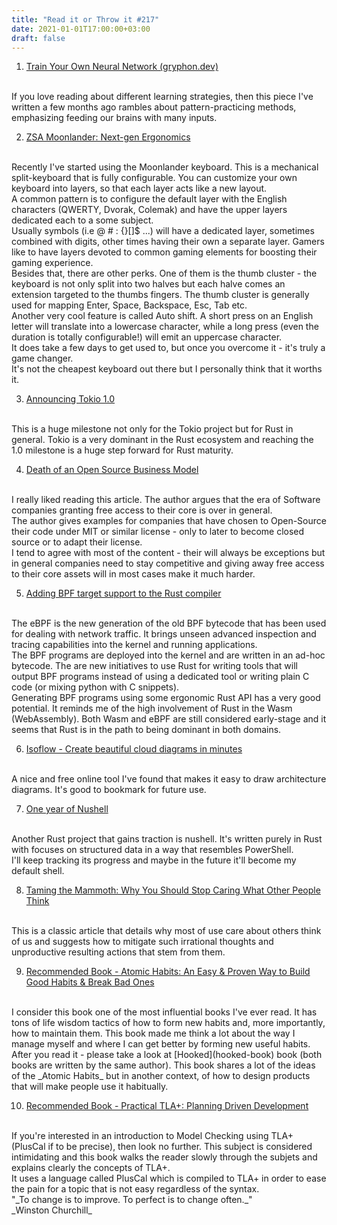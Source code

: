 ```yaml
---
title: "Read it or Throw it #217"
date: 2021-01-01T17:00:00+03:00
draft: false
---
```


1. [Train Your Own Neural Network (gryphon.dev)](train-your-own-neural-network)
<br/>
If you love reading about different learning strategies, then this piece I've written a few months ago 
rambles about pattern-practicing methods, emphasizing feeding our brains with many inputs. 

2. [ZSA Moonlander: Next-gen Ergonomics](moonlander)
<br/>
Recently I've started using the Moonlander keyboard.
This is a mechanical split-keyboard that is fully configurable. You can customize your own keyboard
into layers, so that each layer acts like a new layout.
<br/>
A common pattern is to configure the default layer with the English characters (QWERTY, Dvorak, Colemak)
and have the upper layers dedicated each to a some subject. 
<br/>
Usually symbols (i.e @ # : {}[]$ ...) will have a dedicated layer, sometimes combined with digits,
other times having their own a separate layer. Gamers like to have layers devoted to common gaming elements for boosting their gaming experience.
<br/>
Besides that, there are other perks. One of them is the thumb cluster - the keyboard is not only split into two halves but each halve comes
an extension targeted to the thumbs fingers. The thumb cluster is generally used for mapping Enter, Space, Backspace, Esc, Tab etc. 
<br/>
Another very cool feature is called Auto shift. A short press on an English letter will translate into
a lowercase character, while a long press (even the duration is totally configurable!) will emit an uppercase character.
<br/>
It does take a few days to get used to, but once you overcome it - it's truly a game changer.
<br/>
It's not the cheapest keyboard out there but I personally think that it worths it. 

3. [Announcing Tokio 1.0](tokio-1)
<br/>
This is a huge milestone not only for the Tokio project but for Rust in general.
Tokio is a very dominant in the Rust ecosystem and reaching the 1.0 milestone is
a huge step forward for Rust maturity. 

4. [Death of an Open Source Business Model](death-of-open-source-business-model)
<br/>
I really liked reading this article. The author argues that the era of Software companies
granting free access to their core is over in general.
<br/>
The author gives examples for companies that have chosen to Open-Source their code under MIT or similar license - only to later to become closed source or
to adapt their license. 
<br/>
I tend to agree with most of the content - their will always be exceptions but in general
companies need to stay competitive and giving away free access to their core assets will in most cases
make it much harder.

5. [Adding BPF target support to the Rust compiler](rust-bpf-target)
<br/>
The eBPF is the new generation of the old BPF bytecode that has been used for dealing with network traffic.
It brings unseen advanced inspection and tracing capabilities into the kernel and running applications.
<br/>
The BPF programs are deployed into the kernel and are written in an ad-hoc bytecode.
The are new initiatives to use Rust for writing tools that will output BPF programs instead of using a dedicated tool 
or writing plain C code (or mixing python with C snippets). 
<br/>
Generating BPF programs using some ergonomic Rust API has a very good potential.
It reminds me of the high involvement of Rust in the Wasm (WebAssembly).
Both Wasm and eBPF are still considered early-stage and it seems that Rust is in the path to being dominant in both domains.

6. [Isoflow - Create beautiful cloud diagrams in minutes](isoflow)
<br/>
A nice and free online tool I've found that makes it easy to draw architecture diagrams.
It's good to bookmark for future use.

7. [One year of Nushell](year-of-nushell)
<br/>
Another Rust project that gains traction is nushell. It's written purely in Rust with focuses on
structured data in a way that resembles PowerShell.
<br/>
I'll keep tracking its progress and maybe in the future
it'll become my default shell. 

8. [Taming the Mammoth: Why You Should Stop Caring What Other People Think](taming-mammoth)
<br/>
This is a classic article that details why most of use care about others think of us and suggests
how to mitigate such irrational thoughts and unproductive resulting actions that stem from them. 

9. [Recommended Book - Atomic Habits: An Easy & Proven Way to Build Good Habits & Break Bad Ones](atomic-habits-book)
<br/>
I consider this book one of the most influential books I've ever read.
It has tons of life wisdom tactics of how to form new habits and, more importantly, how to maintain them.
This book made me think a lot about the way I manage myself and where I can get better by forming new useful habits.
<br/>
After you read it - please take a look at [Hooked](hooked-book) book (both books are written by the same author).
This book shares a lot of the ideas of the _Atomic Habits_ but in another context, of how to design products
that will make people use it habitually.

10. [Recommended Book - Practical TLA+: Planning Driven Development ](practical-tla-book) 
<br/>
If you're interested in an introduction to Model Checking using TLA+ (PlusCal if to be precise), then look no further.
This subject is considered intimidating and this book walks the reader slowly through the subjets and explains clearly the concepts of
TLA+. 
<br/>
It uses a language called PlusCal which is compiled to TLA+ in order to ease the pain for a topic that is not easy 
regardless of the syntax.


<br/>
"_To change is to improve. To perfect is to change often._" 
<br/>
_Winston Churchill_


[train-your-own-neural-network]: https://gryphon.dev/2020/04/29/train-your-own-neural-network
[moonlander]:https://www.zsa.io/moonlander/
[tokio-1]: https://tokio.rs/blog/2020-12-tokio-1-0
[death-of-open-source-business-model]: https://joemorrison.medium.com/death-of-an-open-source-business-model-62bc227a7e9b
[rust-bpf-target]: https://confused.ai/posts/rust-bpf-target
[isoflow]: https://isoflow.io
[year-of-nushell]: http://www.nushell.sh/blog/2020/08/23/year_of_nushell.html
[taming-mammoth]: https://waitbutwhy.com/2014/06/taming-mammoth-let-peoples-opinions-run-life.html
[atomic-habits-book]: https://www.amazon.com/Atomic-Habits-Proven-Build-Break-ebook/dp/B01N5AX61W
[hooked-book]: https://www.amazon.com/Hooked-How-Build-Habit-Forming-Products/dp/B00HZY1N0K/
[practical-tla-book]: https://www.amazon.com/Practical-TLA-Planning-Driven-Development/dp/1484238281
